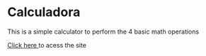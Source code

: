 # Calculadora
This is a simple calculator to perform the 4 basic math operations

<a href="https://josecapewa.github.io/Calculadora/">Click here </a> to acess the site
